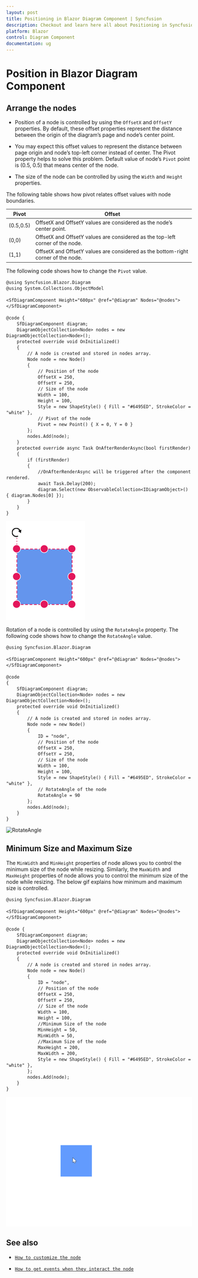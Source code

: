 ```yaml
---
layout: post
title: Positioning in Blazor Diagram Component | Syncfusion
description: Checkout and learn here all about Positioning in Syncfusion Blazor Diagram component and much more details.
platform: Blazor
control: Diagram Component
documentation: ug
---
```


# Position in Blazor Diagram Component

## Arrange the nodes

* Position of a node is controlled by using the `OffsetX` and `OffsetY` properties. By default, these offset properties represent the distance between the origin of the diagram’s page and node’s center point.

* You may expect this offset values to represent the distance between page origin and node’s top-left corner instead of center. The Pivot property helps to solve this problem. Default value of node’s `Pivot` point is (0.5, 0.5) that means center of the node.

* The size of the node can be controlled by using the `Width` and `Height` properties.

The following table shows how pivot relates offset values with node boundaries.

| Pivot | Offset |
|-------- | -------- |
| (0.5,0.5)| OffsetX and OffsetY values are considered as the node’s center point. |
| (0,0) | OffsetX and OffsetY values are considered as the top-left corner of the node. |
| (1,1) | OffsetX and OffsetY values are considered as the bottom-right corner of the node. |

The following code shows how to change the `Pivot` value.

```cshtml
@using Syncfusion.Blazor.Diagram
@using System.Collections.ObjectModel

<SfDiagramComponent Height="600px" @ref="@diagram" Nodes="@nodes">
</SfDiagramComponent>

@code {
    SfDiagramComponent diagram;
    DiagramObjectCollection<Node> nodes = new DiagramObjectCollection<Node>();
    protected override void OnInitialized()
    {
        // A node is created and stored in nodes array.
        Node node = new Node()
        {
            // Position of the node
            OffsetX = 250,
            OffsetY = 250,
            // Size of the node
            Width = 100,
            Height = 100,
            Style = new ShapeStyle() { Fill = "#6495ED", StrokeColor = "white" },
            // Pivot of the node
            Pivot = new Point() { X = 0, Y = 0 }
        };
        nodes.Add(node);
    }
    protected override async Task OnAfterRenderAsync(bool firstRender)
    {
        if (firstRender)
        {
            //OnAfterRenderAsync will be triggered after the component rendered.
            await Task.Delay(200);
            diagram.Select(new ObservableCollection<IDiagramObject>() { diagram.Nodes[0] });
        }
    }
}
```

![Node Pivot](../images/node_pivot.png)

Rotation of a node is controlled by using the `RotateAngle` property. The following code shows how to change the `RotateAngle` value.

```cshtml
@using Syncfusion.Blazor.Diagram

<SfDiagramComponent Height="600px" @ref="@diagram" Nodes="@nodes">
</SfDiagramComponent>

@code
{
    SfDiagramComponent diagram;
    DiagramObjectCollection<Node> nodes = new DiagramObjectCollection<Node>();
    protected override void OnInitialized()
    {
        // A node is created and stored in nodes array.
        Node node = new Node()
        {
            ID = "node",
            // Position of the node
            OffsetX = 250,
            OffsetY = 250,
            // Size of the node
            Width = 100,
            Height = 100,
            Style = new ShapeStyle() { Fill = "#6495ED", StrokeColor = "white" },
            // RotateAngle of the node
            RotateAngle = 90
        };
        nodes.Add(node);
    }
}
```

![RotateAngle](images/NodeRotateAngle.png)

## Minimum Size and Maximum Size

The `MinWidth` and `MinHeight` properties of node allows you to control the minimum size of the node while resizing. Similarly, the `MaxWidth` and `MaxHeight` properties of node allows you to control the minimum size of the node while resizing. The below gif explains how minimum and maximum size is controlled.

```cshtml
@using Syncfusion.Blazor.Diagram

<SfDiagramComponent Height="600px" @ref="@diagram" Nodes="@nodes">
</SfDiagramComponent>

@code {
    SfDiagramComponent diagram;
    DiagramObjectCollection<Node> nodes = new DiagramObjectCollection<Node>();
    protected override void OnInitialized()
    {
        // A node is created and stored in nodes array.
        Node node = new Node()
        {
            ID = "node",
            // Position of the node
            OffsetX = 250,
            OffsetY = 250,
            // Size of the node
            Width = 100,
            Height = 100,
            //Minimum Size of the node
            MinHeight = 50,
            MinWidth = 50,
            //Maximum Size of the node
            MaxHeight = 200,
            MaxWidth = 200,
            Style = new ShapeStyle() { Fill = "#6495ED", StrokeColor = "white" },
        };
        nodes.Add(node);
    }
}
```

![MaxMinSize](../images/Maxminsize.gif)

## See also

* [`How to customize the node`](./appearance)

* [`How to get events when they interact the node`](./events)